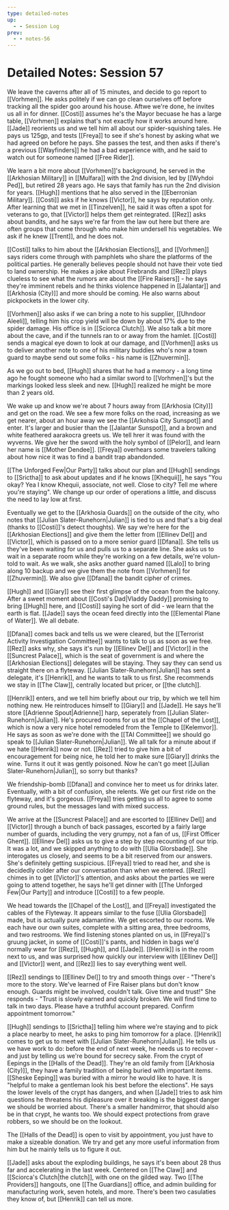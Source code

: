 ```yaml
---
type: detailed-notes
up:
  - - Session Log
prev:
  - - notes-56
---
```


# Detailed Notes: Session 57

We leave the caverns after all of 15 minutes, and decide to go report to [[Vorhmen]]. He asks politely if we can go clean ourselves off before tracking all the spider goo around his house. Aftwe we're done, he invites us all in for dinner. [[Costi]] assumes he's the Mayor becuase he has a large table, [[Vorhmen]] explains that's not exactly how it works around here. [[Jade]] reorients us and we tell him all about our spider-squishing tales. He pays us 125gp, and tests [[Freya]] to see if she's honest by asking what we had agreed on before he pays. She passes the test, and then asks if there's a previous [[Wayfinders]] he had a bad experience with, and he said to watch out for someone named [[Free Rider]].

We learn a bit more about [[Vorhmen]]'s background, he served in the [[Arkhosian Military]] in [[Mulfara]] with the 2nd division, led by [[Wyhdoi Ped]], but retired 28 years ago. He says that family has run the 2nd division for years. [[Hugh]] mentions that he also served in the [[Eberronian Military]]. [[Costi]] asks if he knows [[Victor]], he says by reputation only. After learning that we met in [[Tinzelven]], he said it was often a spot for veterans to go, that [[Victor]] helps them get reintegrated. [[Rez]] asks about bandits, and he says we're far from the law out here but there are often groups that come through who make him undersell his vegetables. We ask if he knew [[Trent]], and he does not. 

[[Costi]] talks to him about the [[Arkhosian Elections]], and [[Vorhmen]] says riders come through with pamphlets who share the platforms of the political parties. He generally believes people should not have their vote tied to land ownership. He makes a joke about Firebrands and [[Rez]] plays clueless to see what the rumors are about the [[Fire Raisers]] - he says they're imminent rebels and he thinks violence happened in [[Jalantar]] and [[Arkhosia (City)]] and more should be coming. He also warns about pickpockets in the lower city. 

[[Vorhmen]] also asks if we can bring a note to his supplier, [[Uhndoor Aleeli]], telling him his crop yield will be down by about 17% due to the spider damage. His office is in [[Sciorca Clutch]]. We also talk a bit more about the cave, and if the tunnels ran to or away from the hamlet. [[Costi]] sends a magical eye down to look at our damage, and [[Vorhmen]] asks us to deliver another note to one of his military buddies who's now a town guard to maybe send out some folks - his name is [[Zhuvermin]]. 

As we go out to bed, [[Hugh]] shares that he had a memory - a long time ago he fought someone who had a similar sword to [[Vorhmen]]'s but the markings looked less sleek and new. [[Hugh]] realized he might be more than 2 years old. 

We wake up and know we're about 7 hours away from [[Arkhosia (City)]] and get on the road. We see a few more folks on the road, increasing as we get nearer, about an hour away we see the [[Arkohsia City Sunspot]] and enter. It's larger and busier than the [[Jalantar Sunspot]], and a brown and white feathered aarakocra greets us. We tell hrer it was found with the wyverns. We give her the sword with the holy symbol of [[Pelor]], and learn her name is [[Mother Dendee]]. [[Freya]] overhears some travelers talking about how nice it was to find a bandit trap abandonded. 

[[The Unforged Few|Our Party]] talks about our plan and [[Hugh]] sendings to [[Srictha]] to ask about updates and if he knows [[Khequii]], he says "You okay? Yea I know Khequii, associate, not well. Close to city? Tell me where you're staying". We change up our order of operations a little, and discuss the need to lay low at first. 

Eventually we get to the [[Arkhosia Guards]] on the outside of the city, who notes that [[Julian Slater-Runehorn|Julian]] is tied to us and that's a big deal (thanks to [[Costi]]'s detect thoughts). We say we're here for the [[Arkhosian Elections]] and give them the letter from [[Ellinev Del]] and [[Victor]], which is passed on to a more senior guard [[Dfana]]. She tells us they've been waiting for us and pulls us to a separate line. She asks us to wait in a separate room while they're working on a few details, we're volun-told to wait. As we walk, she asks another guard named [[Lalo]] to bring along 10 backup and we give them the note from [[Vorhmen]] for [[Zhuvermin]]. We also give [[Dfana]] the bandit cipher of crimes.

[[Hugh]] and [[Giary]] see their first glimpse of the ocean from the balcony. After a sweet moment about [[Costi's Dad|Vladdy Daddy]] promising to bring [[Hugh]] here, and [[Costi]] saying he sort of did - we learn that the earth is flat. [[Jade]] says the ocean feed directly into the [[Elemental Plane of Water]]. We all debate. 

[[Dfana]] comes back and tells us we were cleared, but the [[Terrorist Activity Investigation  Committee]] wants to talk to us as soon as we free. [[Rez]] asks why, she says it's run by [[Ellinev Del]] and [[Victor]] in the [[Suncrest Palace]], which is the seat of government is and where the [[Arkhosian Elections]] delegates will be staying. They say they can send us straight there on a flyteway. [[Julian Slater-Runehorn|Julian]] has sent a delegate, it's [[Henrik]], and he wants to talk to us first. She recommends we stay in [[The Claw]], centrally located but pricer, or [[the clutch]]. 

[[Henrik]] enters, and we tell him briefly about our trip, by which we tell him nothing new. He reintroduces himself to [[Giary]] and [[Jade]]. He says he'll store [[Adrienne Spout|Adrienne]] harp, seperately from [[Julian Slater-Runehorn|Julian]]. He's procured rooms for us at the [[Chapel of the Lost]], which is now a very nice hotel remodeled from the Temple to [[Kelemvor]]. He says as soon as we're done with the [[TAI Committee]] we should go speak to [[Julian Slater-Runehorn|Julian]]. We all talk for a minute about if we hate [[Henrik]] now or not. [[Rez]] tried to give him a bit of encouragement for being nice, he told her to make sure [[Giary]] drinks the wine. Turns it out it was gently poisoned. Now he can't go meet [[Julian Slater-Runehorn|Julian]], so sorry but thanks?

We friendship-bomb [[Dfana]] and convince her to meet us for drinks later. Eventually, with a bit of confusion, she relents. We get our first ride on the flyteway, and it's gorgeous. [[Freya]] tries getting us all to agree to some ground rules, but the messages land with mixed success. 

We arrive at the [[Suncrest Palace]] and are escorted to [[Ellinev Del]] and [[Victor]] through a bunch of back passages, escorted by a fairly large number of guards, including the very grumpy, not a fan of us, [[First Officer Ghent]]. [[Ellinev Del]] asks us to give a step by step recounting of our trip. It was a lot, and we skipped anything to do with [[Ulia Glorsbade]]. She interogates us closely, and seems to be a bit reserved from our answers. She's definitely getting suspicious. [[Freya]] tried to read her, and she is decidedly colder after our conversation than when we entered. [[Rez]] chimes in to get [[Victor]]'s attention, and asks about the parties we were going to attend together, he says he'll get dinner with [[The Unforged Few|Our Party]] and introduce [[Costi]] to a few people. 

We head towards the [[Chapel of the Lost]], and [[Freya]] investigated the cables of the Flyteway. It appears similar to the fuse [[Ulia Glorsbade]] made, but is actually pure adamantine. We get escorted to our rooms. We each have our own suites, complete with a sitting area, three bedrooms, and two restrooms. We find listening stones planted on us, in [[Freya]]'s gruung jacket, in some of [[Costi]]'s pants, and hidden in bags we'd normally wear for [[Rez]], [[Hugh]], and [[Jade]]. [[Henrik]] is in the room next to us, and was surprised how quickly our interview with [[Ellinev Del]] and [[Victor]] went, and [[Rez]] lies to say everything went well. 

[[Rez]] sendings to [[Ellinev Del]] to try and smooth things over - "There's more to the story. We've learned of Fire Raiser plans but don't know enough. Guards might be involved, couldn't talk. Give time and trust!" She responds - "Trust is slowly earned and quickly broken. We will find time to talk in two days. Please have a truthful account prepared. Confirm appointment tomorrow."

[[Hugh]] sendings to [[Srictha]] telling him where we're staying and to pick a place nearby to meet, he asks to ping him tomorrow for a place. [[Henrik]] comes to get us to meet with [[Julian Slater-Runehorn|Julian]]. He tells us we have work to do: before the end of next week, he needs us to recover - and just by telling us we're bound for secrecy sake. From the crypt of Eepings in the [[Halls of the Dead]]. They're an old family from [[Arkhosia (City)]], they have a family tradition of being buried with important items. [[Sheske Eeping]] was buried with a mirror he would like to have. It is "helpful to make a gentleman look his best before the elections". He says the lower levels of the crypt has dangers, and when [[Jade]] tries to ask him questions he threatens his dipleasure over it breaking is the biggest danger we should be worried about. There's a smaller handmirror, that should also be in that crypt, he wants too. We should expect protections from grave robbers, so we should be on the lookout. 

The [[Halls of the Dead]] is open to visit by appointment, you just have to make a sizeable donation. We try and get any more useful information from him but he mainly tells us to figure it out. 

[[Jade]] asks about the exploding buildings, he says it's been about 28 thus far and accelerating in the last week. Centered on [[The Claw]] and [[Sciorca's Clutch|the clutch]], with one on the gilded way. Two [[The Providers]] hangouts, one [[The Guardians]] office, and admin building for manufacturing work, seven hotels, and more. There's been two casulaties they know of, but [[Henrik]] can tell us more. 






